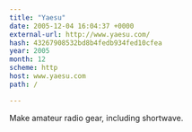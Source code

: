 ```yaml
---
title: "Yaesu"
date: 2005-12-04 16:04:37 +0000
external-url: http://www.yaesu.com/
hash: 43267908532bd8b4fedb934fed10cfea
year: 2005
month: 12
scheme: http
host: www.yaesu.com
path: /

---
```


Make amateur radio gear, including shortwave.
